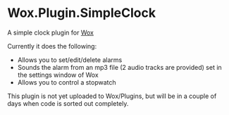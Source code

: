 # Wox.Plugin.SimpleClock
A simple clock plugin for [Wox](https://www.getwox.com/)

Currently it does the following:
- Allows you to set/edit/delete alarms
- Sounds the alarm from an mp3 file (2 audio tracks are provided) set in the settings window of Wox
- Allows you to control a stopwatch

This plugin is not yet uploaded to Wox/Plugins, but will be in a couple of days when code is sorted out completely. 
